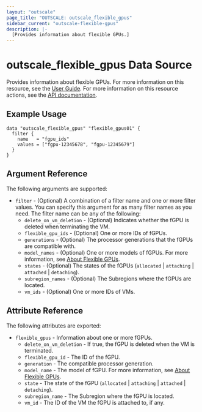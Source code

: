 ```yaml
---
layout: "outscale"
page_title: "OUTSCALE: outscale_flexible_gpus"
sidebar_current: "outscale-flexible-gpus"
description: |-
  [Provides information about flexible GPUs.]
---
```


# outscale_flexible_gpus Data Source

Provides information about flexible GPUs.
For more information on this resource, see the [User Guide](https://wiki.outscale.net/display/EN/About+Flexible+GPUs).
For more information on this resource actions, see the [API documentation](https://docs.outscale.com/api#3ds-outscale-api-flexiblegpu).

## Example Usage

```hcl
data "outscale_flexible_gpus" "flexible_gpus01" {
  filter {
    name   = "fgpu_ids"
    values = ["fgpu-12345678", "fgpu-12345679"]
  }
}
```

## Argument Reference

The following arguments are supported:

* `filter` - (Optional) A combination of a filter name and one or more filter values. You can specify this argument for as many filter names as you need. The filter name can be any of the following:
    * `delete_on_vm_deletion` - (Optional) Indicates whether the fGPU is deleted when terminating the VM.
    * `flexible_gpu_ids` - (Optional) One or more IDs of fGPUs.
    * `generations` - (Optional) The processor generations that the fGPUs are compatible with.
    * `model_names` - (Optional) One or more models of fGPUs. For more information, see [About Flexible GPUs](https://wiki.outscale.net/display/EN/About+Flexible+GPUs).
    * `states` - (Optional) The states of the fGPUs (`allocated` \| `attaching` \| `attached` \| `detaching`).
    * `subregion_names` - (Optional) The Subregions where the fGPUs are located.
    * `vm_ids` - (Optional) One or more IDs of VMs.

## Attribute Reference

The following attributes are exported:

* `flexible_gpus` - Information about one or more fGPUs.
    * `delete_on_vm_deletion` - If true, the fGPU is deleted when the VM is terminated.
    * `flexible_gpu_id` - The ID of the fGPU.
    * `generation` - The compatible processor generation.
    * `model_name` - The model of fGPU. For more information, see [About Flexible GPUs](https://wiki.outscale.net/display/EN/About+Flexible+GPUs).
    * `state` - The state of the fGPU (`allocated` \| `attaching` \| `attached` \| `detaching`).
    * `subregion_name` - The Subregion where the fGPU is located.
    * `vm_id` - The ID of the VM the fGPU is attached to, if any.
